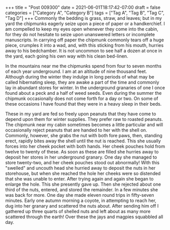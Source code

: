 +++
title = "Post 009300"
date = 2021-06-01T18:17:42-07:00
draft = false
categories = ["Category A", "Category B"]
tags = ["Tag A", "Tag B", "Tag C", "Tag D"]
+++
Commonly the bedding is grass, straw, and leaves; but in my yard the chipmunks eagerly seize upon a piece of paper or a handkerchief. I am compelled to keep my eyes open whenever they come into the cabin, for they do not hesitate to seize upon unanswered letters or incomplete manuscripts. In carrying off paper the chipmunk commonly tears off a huge piece, crumples it into a wad, and, with this sticking from his mouth, hurries away to his bedchamber. It is not uncommon to see half a dozen at once in the yard, each going his own way with his clean bed-linen.

In the mountains near me the chipmunks spend from four to seven months of each year underground. I am at an altitude of nine thousand feet. Although during the winter they indulge in long periods of what may be called hibernating sleep, they are awake a part of the time and commonly lay in abundant stores for winter. In the underground granaries of one I once found about a peck and a half of weed seeds. Even during the summer the chipmunk occasionally does not come forth for a day or two. On some of these occasions I have found that they were in a heavy sleep in their beds.

These in my yard are fed so freely upon peanuts that they have come to depend upon them for winter supplies. They prefer raw to roasted peanuts. The chipmunk near my cabin sometimes becomes a little particular and will occasionally reject peanuts that are handed to her with the shell on. Commonly, however, she grabs the nut with both fore paws, then, standing erect, rapidly bites away the shell until the nut is reached. This she usually forces into her cheek pocket with both hands. Her cheek pouches hold from twelve to twenty of these. As soon as these are filled she hurries away to deposit her stores in her underground granary. One day she managed to store twenty-two, and her cheek pouches stood out abnormally! With this "swelled" and uncouth head she hurried away to deposit the nuts in her storehouse, but when she reached the hole her cheeks were so distended that she was unable to enter. After trying again and again she began to enlarge the hole. This she presently gave up. Then she rejected about one third of the nuts, entered, and stored the remainder. In a few minutes she was back for more. One day she made eleven round trips in fifty-seven minutes. Early one autumn morning a coyote, in attempting to reach her, dug into her granary and scattered the nuts about. After sending him off I gathered up three quarts of shelled nuts and left about as many more scattered through the earth! Over these the jays and magpies squabbled all day.
